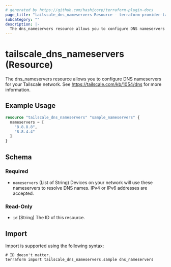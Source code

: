 ```yaml
---
# generated by https://github.com/hashicorp/terraform-plugin-docs
page_title: "tailscale_dns_nameservers Resource - terraform-provider-tailscale"
subcategory: ""
description: |-
  The dns_nameservers resource allows you to configure DNS nameservers for your Tailscale network. See https://tailscale.com/kb/1054/dns for more information.
---
```


# tailscale_dns_nameservers (Resource)

The dns_nameservers resource allows you to configure DNS nameservers for your Tailscale network. See https://tailscale.com/kb/1054/dns for more information.

## Example Usage

```terraform
resource "tailscale_dns_nameservers" "sample_nameservers" {
  nameservers = [
    "8.8.8.8",
    "8.8.4.4"
  ]
}
```

<!-- schema generated by tfplugindocs -->
## Schema

### Required

- `nameservers` (List of String) Devices on your network will use these nameservers to resolve DNS names. IPv4 or IPv6 addresses are accepted.

### Read-Only

- `id` (String) The ID of this resource.

## Import

Import is supported using the following syntax:

```shell
# ID doesn't matter.
terraform import tailscale_dns_nameservers.sample dns_nameservers
```
